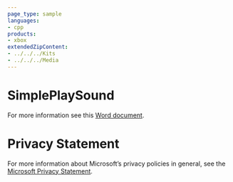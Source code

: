 ```yaml
---
page_type: sample
languages:
- cpp
products:
- xbox
extendedZipContent:
- ../../../Kits
- ../../../Media
---
```

# SimplePlaySound
For more information see this [Word document](Readme.docx).
# Privacy Statement
For more information about Microsoft’s privacy policies in general, see the [Microsoft Privacy Statement](https://privacy.microsoft.com/en-us/privacystatement/).
